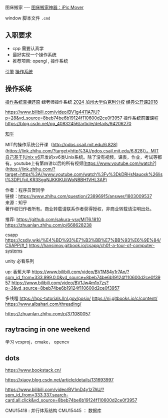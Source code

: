 
图床搬家 --- [图床搬家神器：iPic Mover](https://link.zhihu.com/?target=https%3A//toolinbox.net/iPic/iPicMover.html)

window 脚本文件 `.cmd`

## 入职要求

- cpp 需要认真学
- 最好实现一个操作系统
- 推荐项目: opengl , 操作系统

[引擎](https://github.com/TheCherno/Hazel)
[操作系统](https://www3.nd.edu/~pbui/teaching/cse.30341.fa19/)

## 操作系统

[操作系统真相还原](https://www.bilibili.com/video/BV1uX4y1H7Wg/?vd_source=8beb74be6b19124f110600d2ce0f3957)
绿老师操作系统 [2024](https://jyywiki.cn/OS/2024/)
[加州大学伯克利分校](https://www.bilibili.com/video/BV1ab4y1b7BU/?vd_source=8beb74be6b19124f110600d2ce0f3957)
[经典公开课](https://pdos.csail.mit.edu/6.828/2023/schedule.html)[2018](https://pdos.csail.mit.edu/6.828/2018/schedule.html)

https://www.bilibili.com/video/BV1g4411A7iU?p=28&vd_source=8beb74be6b19124f110600d2ce0f3957 操作系统前置课程
https://blog.csdn.net/qq_40832456/article/details/94206270

[知乎](https://www.zhihu.com/question/23896915)

MIT的操作系统公开课（[http://pdos.csail.mit.edu/6.828](https://link.zhihu.com/?target=http%3A//pdos.csail.mit.edu/6.828)）。MIT自己基于[Unix v6](https://www.zhihu.com/search?q=Unix%20v6&search_source=Entity&hybrid_search_source=Entity&hybrid_search_extra=%7B%22sourceType%22%3A%22answer%22%2C%22sourceId%22%3A1803009537%7D)开发的xv6类Unix系统。除了没有视频，课表，作业，考试等都有。youtube上有第四讲以后的所有视频[https://www.youtube.com/watch?](https://link.zhihu.com/?target=https%3A//www.youtube.com/watch%3Fv%3DkDRHsNauoxk%26list%3DPLfciLKR3SgqNJKKIKUliWoNBBH1VHL3AP)

  
  
作者：程序员贺同学  
链接：https://www.zhihu.com/question/23896915/answer/1803009537  
来源：知乎  
著作权归作者所有。商业转载请联系作者获得授权，非商业转载请注明出处。


推荐: https://github.com/sakura-ysy/MIT6.1810
https://zhuanlan.zhihu.com/p/668628238


csapp
https://csdiy.wiki/%E4%BD%93%E7%B3%BB%E7%BB%93%E6%9E%84/CSAPP/#_1
https://hansimov.gitbook.io/csapp/ch01-a-tour-of-computer-systems


unity 必看系列

up: 香蕉大学
https://www.bilibili.com/video/BV1M84y1r7An/?spm_id_from=333.999.0.0&vd_source=8beb74be6b19124f110600d2ce0f3957
https://www.bilibili.com/video/BV1Jw4m1o7zs?p=3&vd_source=8beb74be6b19124f110600d2ce0f3957

多线程
https://hpc-tutorials.llnl.gov/posix/
https://nj.gitbooks.io/c/content/
https://www.albahari.com/threading/


https://zhuanlan.zhihu.com/p/371080057




## raytracing in one weekend 

学习 vcxproj，cmake， opencv

## dots

https://www.bookstack.cn/


https://xiaoy.blog.csdn.net/article/details/131693997


https://www.bilibili.com/video/BV1mD4y1z7AU/?spm_id_from=333.337.search-card.all.click&vd_source=8beb74be6b19124f110600d2ce0f3957



CMU15418 : 并行体系结构
CMU15445 ： 数据库